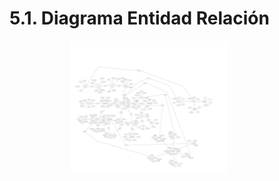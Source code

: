 # 5.1. Diagrama Entidad Relación

<div align="center">
<a>
    <img src="https://github.com/fiis-bd242/bd242-grupo6/blob/main/src/E-R.jpg?raw=true"Logo" width="250" style=" padding-right: 60px;">
</a>
</div>